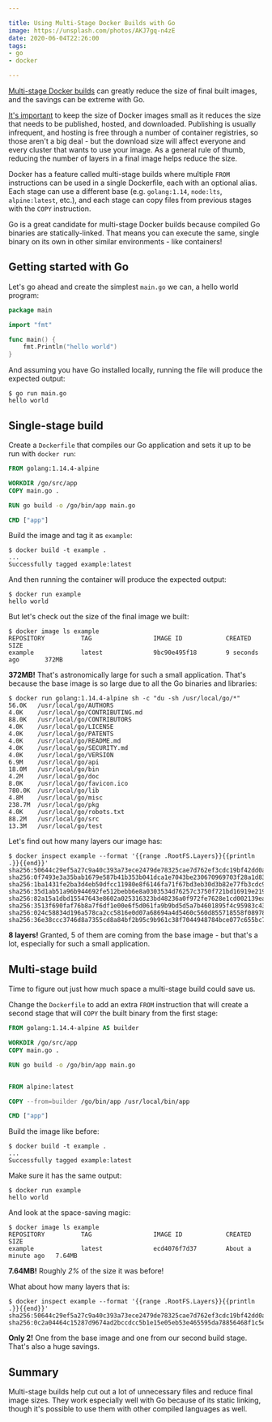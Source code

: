 ```yaml
---

title: Using Multi-Stage Docker Builds with Go
image: https://unsplash.com/photos/AKJ7gq-n4zE
date: 2020-06-04T22:26:00
tags:
- go
- docker

---
```


[Multi-stage Docker builds](https://docs.docker.com/develop/develop-images/multistage-build/) can greatly reduce the size of final built images, and the savings can be extreme with Go.

[It's important](https://hackernoon.com/why-its-important-to-keep-your-containers-small-and-simple-618ced7343a5) to keep the size of Docker images small as it reduces the size that needs to be published, hosted, and downloaded. Publishing is usually infrequent, and hosting is free through a number of container registries, so those aren't a big deal - but the download size will affect everyone and every cluster that wants to use your image. As a general rule of thumb, reducing the number of layers in a final image helps reduce the size.

Docker has a feature called multi-stage builds where multiple `FROM` instructions can be used in a single Dockerfile, each with an optional alias. Each stage can use a different base (e.g. `golang:1.14`, `node:lts`, `alpine:latest`, etc.), and each stage can copy files from previous stages with the `COPY` instruction.

Go is a great candidate for multi-stage Docker builds because compiled Go binaries are statically-linked. That means you can execute the same, single binary on its own in other similar environments - like containers!

## Getting started with Go

Let's go ahead and create the simplest `main.go` we can, a hello world program:

```go
package main

import "fmt"

func main() {
	fmt.Println("hello world")
}
```

And assuming you have Go installed locally, running the file will produce the expected output:

```shell
$ go run main.go
hello world
```

## Single-stage build

Create a `Dockerfile` that compiles our Go application and sets it up to be run with `docker run`:

```dockerfile
FROM golang:1.14.4-alpine

WORKDIR /go/src/app
COPY main.go .

RUN go build -o /go/bin/app main.go

CMD ["app"]
```

Build the image and tag it as `example`:

```shell
$ docker build -t example .
...
Successfully tagged example:latest
```

And then running the container will produce the expected output:

```shell
$ docker run example
hello world
```

But let's check out the size of the final image we built:

```shell
$ docker image ls example
REPOSITORY          TAG                 IMAGE ID            CREATED             SIZE
example             latest              9bc90e495f18        9 seconds ago       372MB
```

**372MB!** That's astronomically large for such a small application. That's because the base image is so large due to all the Go binaries and libraries:

```shell
$ docker run golang:1.14.4-alpine sh -c "du -sh /usr/local/go/*"
56.0K   /usr/local/go/AUTHORS
4.0K    /usr/local/go/CONTRIBUTING.md
88.0K   /usr/local/go/CONTRIBUTORS
4.0K    /usr/local/go/LICENSE
4.0K    /usr/local/go/PATENTS
4.0K    /usr/local/go/README.md
4.0K    /usr/local/go/SECURITY.md
4.0K    /usr/local/go/VERSION
6.9M    /usr/local/go/api
18.0M   /usr/local/go/bin
4.2M    /usr/local/go/doc
8.0K    /usr/local/go/favicon.ico
780.0K  /usr/local/go/lib
4.8M    /usr/local/go/misc
238.7M  /usr/local/go/pkg
4.0K    /usr/local/go/robots.txt
88.2M   /usr/local/go/src
13.3M   /usr/local/go/test
```

Let's find out how many layers our image has:

```shell
$ docker inspect example --format '{{range .RootFS.Layers}}{{println .}}{{end}}'
sha256:50644c29ef5a27c9a40c393a73ece2479de78325cae7d762ef3cdc19bf42dd0a
sha256:0f7493e3a35bab1679e587b41b353b041dca1e7043be230670969703f28a1d83
sha256:1ba1431fe2ba3d4eb50dfcc11980e8f6146fa71f67bd3eb30d3b82e77fb3cdc9
sha256:35d1ab51a96b944692fe512bebb6e8a0303534d76257c3750f721bd16919e219
sha256:82a15a1dbd15547643e8602a025316323bd48236a0f972fe7628e1cd002139ea
sha256:3513f690faf76b8a7f6df1e00e6f5d061fa9b9bd5d5a7b4601895f4c95983c43
sha256:024c58834d196a578ca2cc5816e0d07a68694a4d5460c560d855718558f08978
sha256:36e38ccc3746d8a7355cd8a84bf2b95c9b961c38f7044948784bce077c655bc7
```

**8 layers!** Granted, 5 of them are coming from the base image - but that's a lot, especially for such a small application.

## Multi-stage build

Time to figure out just how much space a multi-stage build could save us.

Change the `Dockerfile` to add an extra `FROM` instruction that will create a second stage that will `COPY` the built binary from the first stage:

```dockerfile
FROM golang:1.14.4-alpine AS builder

WORKDIR /go/src/app
COPY main.go .

RUN go build -o /go/bin/app main.go


FROM alpine:latest

COPY --from=builder /go/bin/app /usr/local/bin/app

CMD ["app"]
```

Build the image like before:

```shell
$ docker build -t example .
...
Successfully tagged example:latest
```

Make sure it has the same output:

```shell
$ docker run example
hello world
```

And look at the space-saving magic:

```shell
$ docker image ls example
REPOSITORY          TAG                 IMAGE ID            CREATED              SIZE
example             latest              ecd4076f7d37        About a minute ago   7.64MB
```

**7.64MB!** Roughly _2%_ of the size it was before!

What about how many layers that is:

```shell
$ docker inspect example --format '{{range .RootFS.Layers}}{{println .}}{{end}}'
sha256:50644c29ef5a27c9a40c393a73ece2479de78325cae7d762ef3cdc19bf42dd0a
sha256:0c2a04464c15287d9674ad2bccdcc5b1e15e05eb53e465595da78856468f1c5e
```

**Only 2!** One from the base image and one from our second build stage. That's also a huge savings.

## Summary

Multi-stage builds help cut out a lot of unnecessary files and reduce final image sizes. They work especially well with Go because of its static linking, though it's possible to use them with other compiled languages as well.
